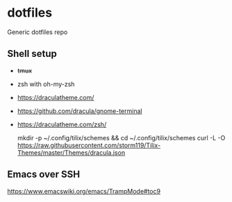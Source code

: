 # dotfiles
Generic dotfiles repo

## Shell setup

* ~~tmux~~
* zsh with oh-my-zsh
* https://draculatheme.com/
* https://github.com/dracula/gnome-terminal
* https://draculatheme.com/zsh/

    mkdir -p ~/.config/tilix/schemes && cd ~/.config/tilix/schemes 
    curl -L -O https://raw.githubusercontent.com/storm119/Tilix-Themes/master/Themes/dracula.json

## Emacs over SSH
https://www.emacswiki.org/emacs/TrampMode#toc9
